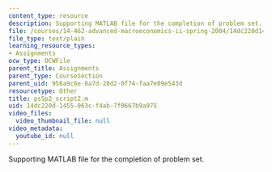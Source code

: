 ```yaml
---
content_type: resource
description: Supporting MATLAB file for the completion of problem set.
file: /courses/14-462-advanced-macroeconomics-ii-spring-2004/14dc220d1455063cf4ab7f0667b9a975_ps5p2_script2.m
file_type: text/plain
learning_resource_types:
- Assignments
ocw_type: OCWFile
parent_title: Assignments
parent_type: CourseSection
parent_uid: 956a9c6e-8a7d-20d2-0f74-faa7e09e543d
resourcetype: Other
title: ps5p2_script2.m
uid: 14dc220d-1455-063c-f4ab-7f0667b9a975
video_files:
  video_thumbnail_file: null
video_metadata:
  youtube_id: null
---
```

Supporting MATLAB file for the completion of problem set.

